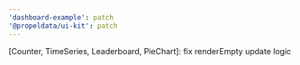 ```yaml
---
'dashboard-example': patch
'@propeldata/ui-kit': patch
---
```


[Counter, TimeSeries, Leaderboard, PieChart]: fix renderEmpty update logic
